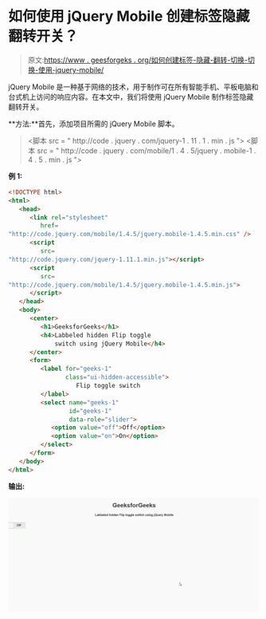 # 如何使用 jQuery Mobile 创建标签隐藏翻转开关？

> 原文:[https://www . geesforgeks . org/如何创建标签-隐藏-翻转-切换-切换-使用-jquery-mobile/](https://www.geeksforgeeks.org/how-to-create-a-label-hidden-flip-toggle-switch-using-jquery-mobile/)

jQuery Mobile 是一种基于网络的技术，用于制作可在所有智能手机、平板电脑和台式机上访问的响应内容。在本文中，我们将使用 jQuery Mobile 制作标签隐藏翻转开关。

**方法:**首先，添加项目所需的 jQuery Mobile 脚本。

> <link rel="”stylesheet”" href="”http://code.jquery.com/mobile/1.4.5/jquery.mobile-1.4.5.min.css”">
> <脚本 src = " http://code . jquery . com/jquery-1 . 11 . 1 . min . js "></脚本>
> <脚本 src = " http://code . jquery . com/mobile/1 . 4 . 5/jquery . mobile-1 . 4 . 5 . min . js "></脚本>

**例 1:**

```html
<!DOCTYPE html> 
<html>
   <head>
      <link rel="stylesheet" 
         href=
"http://code.jquery.com/mobile/1.4.5/jquery.mobile-1.4.5.min.css" />
      <script 
         src=
"http://code.jquery.com/jquery-1.11.1.min.js"></script>
      <script 
         src=
"http://code.jquery.com/mobile/1.4.5/jquery.mobile-1.4.5.min.js">
      </script>
   </head>
   <body>
      <center>
         <h1>GeeksforGeeks</h1>
         <h4>Labbeled hidden Flip toggle 
             switch using jQuery Mobile</h4>
      </center>
      <form>
         <label for="geeks-1" 
                class="ui-hidden-accessible">
                   Flip toggle switch
         </label>
         <select name="geeks-1" 
                 id="geeks-1" 
                 data-role="slider">
            <option value="off">Off</option>
            <option value="on">On</option>
         </select>
      </form>
   </body>
</html>
```

**输出:**

![](img/63e0db2df1ee55952b24f22809847758.png)